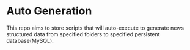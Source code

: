 # Auto Generation

This repo aims to store scripts that will auto-execute to generate news structured data from specified folders to specified persistent database(MySQL).

